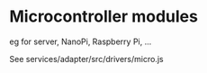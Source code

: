 # Microcontroller modules

eg for server, NanoPi, Raspberry Pi, ...

See services/adapter/src/drivers/micro.js
